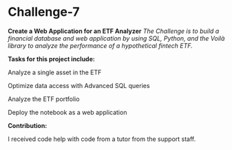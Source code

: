 # Challenge-7
**Create a Web Application for an ETF Analyzer**
*The Challenge is to build a financial database and web application by using SQL, Python, and the Voilà library to analyze the performance of a hypothetical fintech ETF.*

**Tasks for this project include:**

  Analyze a single asset in the ETF

  Optimize data access with Advanced SQL queries

  Analyze the ETF portfolio

  Deploy the notebook as a web application




**Contribution:**

I received code help with code from a tutor from the support staff.



